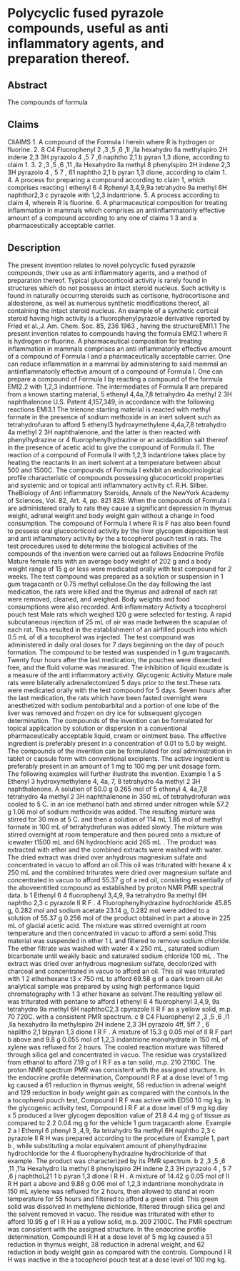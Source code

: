 # Polycyclic fused pyrazole compounds, useful as anti inflammatory agents, and preparation thereof.

## Abstract
The compounds of formula

## Claims
CliAIMS 1. A compound of the Formula I herein where R is hydrogen or fluorine. 2. 8 C4 Fluorophenyl 2 ,3 ,5 ,6 ,1l ,lla hexahydro lla methylspiro 2H indene 2,3 3H pyrazolo 4 ,5 7 ,6 naphtho 2,1 b pyran 1,3 dione, according to claim 1. 3. 2 ,3 ,5 ,6 ,11 ,lla Hexahydro lla methyl 8 phenylspiro 2H indene 2,3 3H pyrazolo 4 , 5 7 , 61 naphtho 2,1 b pyran 1,3 dione, according to claim 1. 4. A process for preparing a compound according to claim 1, which comprises reacting l ethenyl 6 4 Rphenyl 3,4,9,9a tetrahydro 9a methyl 6H naphthor2,3 c pyrazole with 1,2,3 indantrione. 5. A process according to claim 4, wherein R is fluorine. 6. A pharmaceutical composition for treating inflammation in mammals which comprises an antiinflammatorily effective amount of a compound according to any one of claims 1 3 and a pharmaceutically acceptable carrier.

## Description
The present invention relates to novel polycyclic fused pyrazole compounds, their use as anti inflammatory agents, and a method of preparation thereof. Typical glucocorticoid activity is rarely found in structures which do not possess an intact steroid nucleus. Such activity is found in naturally occurring steroids such as cortisone, hydrocortisone and aldosterone, as well as numerous synthetic modifications thereof, all containing the intact steroid nucleus. An example of a synthetic cortical steroid having high activity is a fluorophenylpyrazole derivative reported by Fried et al.,J. Am. Chem. Soc. 85, 236 1963 , having the structureEMI1.1 The present invention relates to compounds having the formula EMI2.1 where R is hydrogen or fluorine. A pharmaceutical composition for treating inflammation in mammals comprises an anti inflammatorily effective amount of a compound of Formula I and a pharmaceutically acceptable carrier. One can reduce inflammation in a mammal by administering to said mammal an antiinflammatorily effective amount of a compound of Formula I. One can prepare a compound of Formula I by reacting a compound of the formula EMI2.2 with 1,2,3 indantrione. The intermediates of Formula II are prepared from a known starting material, 5 ethenyl 4,4a,7,8 tetrahydro 4a methyl 2 3H naphthalenone U.S. Patent 4,157,349, in accordance with the following reactions EMI3.1 The trienone starting material is reacted with methyl formate in the presence of sodium methoxide in an inert solvent such as tetrahydrofuran to afford 5 ethenyl3 hydroxymethylene 4,4a,7,8 tetrahydro 4a methyl 2 3H naphthalenone, and the latter is then reacted with phenylhydrazine or 4 fluorophenylhydrazine or an acidaddition salt thereof in the presence of acetic acid to give the compound of Formula II. The reaction of a compound of Formula II with 1,2,3 indantrione takes place by heating the reactants in an inert solvent at a temperature between about 500 and 1500C. The compounds of Formula I exhibit an endocrinological profile characteristic of compounds possessing glucocorticoid properties and systemic and or topical anti inflammatory activity cf. R.H. Silber. TheBiology of Anti inflammatory Steroids, Annals of the NewYork Academy of Sciences, Vol. 82, Art. 4, pp. 821 828. When the compounds of Formula I are administered orally to rats they cause a significant depression in thymus weight, adrenal weight and body weight gain without a change in food consumption. The compound of Formula I where R is F has also been found to possess oral glucocorticoid activity by the liver glycogen deposition test and anti inflammatory activity by the a tocopherol pouch test in rats. The test procedures used to determine the biological activities of the compounds of the invention were carried out as follows Endocrine Profile Mature female rats with an average body weight of 202 g and a body weight range of 15 g or less were medicated orally with test compound for 2 weeks. The test compound was prepared as a solution or suspension in 1 gum tragacanth or 0.75 methyl cellulose.On the day following the last medication, the rats were killed and the thymus and adrenal of each rat were removed, cleaned, and weighed. Body weights and food consumptions were also recorded. Anti inflammatory Activity a tocopherol pouch test Male rats which weighed 120 g were selected for testing. A rapid subcutaneous injection of 25 mL of air was made between the scapulae of each rat. This resulted in the establishment of an airfilled pouch into which 0.5 mL of dl a tocopherol was injected. The test compound was administered in daily oral doses for 7 days beginning on the day of pouch formation. The compound to be tested was suspended in 1 gum tragacanth. Twenty four hours after the last medication, the pouches were dissected free, and the fluid volume was measured. The inhibition of liquid exudate is a measure of the anti inflammatory activity. Glycogenic Activity Mature male rats were bilaterally adrenalectomized 5 days prior to the test.These rats were medicated orally with the test compound for 5 days. Seven hours after the last medication, the rats which have been fasted overnight were anesthetized with sodium pentobarbital and a portion of one lobe of the liver was removed and frozen on dry ice for subsequent glycogen determination. The compounds of the invention can be formulated for topical application by solution or dispersion in a conventional pharmaceutically acceptable liquid, cream or ointment base. The effective ingredient is preferably present in a concentration of 0.01 to 5.0 by weight. The compounds of the invention can be formulated for oral administration in tablet or capsule form with conventional excipients. The active ingredient is preferably present in an amount of 1 mg to 100 mg per unit dosage form. The following examples will further illustrate the invention. Example 1 a 5 Ethenyl 3 hydroxymethylene 4, 4a, 7, 8 tetrahydro 4a methyl 2 3H naphthalenone. A solution of 50.0 g 0.265 mol of 5 ethenyl 4, 4a,7,8 tetrahydro 4a methyl 2 3H naphthalenone in 350 mL of tetrahydrofuran was cooled to 5 C. in an ice methanol bath and stirred under nitrogen while 57.2 g 1.06 mol of sodium methoxide was added. The resulting mixture was stirred for 30 min at 5 C. and then a solution of 114 mL 1.85 mol of methyl formate in 100 mL of tetrahydrofuran was added slowly. The mixture was stirred overnight at room temperature and then poured onto a mixture of icewater t1500 mL and 6N hydrochloric acid 265 mL . The product was extracted with ether and the combined extracts were washed with water. The dried extract was dried over anhydrous magnesium sulfate and concentrated in vacuo to afford an oil.This oil was triturated with hexane 4 x 250 mL and the combined triturates were dried over magnesium sulfate and concentrated in vacuo to afford 55.37 g of a red oil, consisting essentially of the aboveentitled compound as established by proton NMR PMR spectral data. b 1 Ethenyl 6 4 fluorophenyl 3,4,9, 9a tetrahydro 9a methyl 6H naphtho 2,3 c pyrazole II R F . 4 Fluorophenylhydrazine hydrochloride 45.85 g, 0.282 mol and sodium acetate 23.14 g, 0.282 mol were added to a solution of 55.37 g 0.256 mol of the product obtained in part a above in 225 mL of glacial acetic acid. The mixture was stirred overnight at room temperature and then concentrated in vacuo to afford a semi solid.This material was suspended in ether 1 L and filtered to remove sodium chloride. The ether filtrate was washed with water 4 x 250 mL , saturated sodium bicarbonate until weakly basic and saturated sodium chloride 100 mL . The extract was dried over anhydrous magnesium sulfate, decolorized with charcoal and concentrated in vacuo to afford an oil. This oil was triturated with 1 2 etherhexane t3 x 750 mL to afford 69.58 g of a dark brown oil.An analytical sample was prepared by using high performance liquid chromatography with 1 3 ether hexane as solvent.The resulting yellow oil was triturated with pentane to afford l ethenyl 6 4 fluorophenyl 3,4,9, 9a tetrahydro 9a methyl 6H naphthoC2,3 cpyrazole II R F as a yellow solid, m.p. 70 720C. with a consistent PMR spectrum. c 8 C4 Fluorophenyl 2 ,3 ,5 ,6 ,l1 ,lla hexahydro lla methylspiro 2H indene 2,3 3H pyrazolo 4ff, 5ff 7 , 6 naplitho 2,1 blpyran 1,3 dione I R F . A mixture of 15.3 g 0.05 mol of II R F part b above and 9.8 g 0.055 mol of 1,2,3 indantrione monohydrate in 150 mL of xylene was refluxed for 2 hours. The cooled reaction mixture was filtered through silica gel and concentrated in vacuo. The residue was crystallized from ethanol to afford 7.19 g of I R F as a tan solid, m.p. 210 2110C. The proton NMR spectrum PMR was consistent with the assigned structure. In the endocrine profile determination, CompoundI R F at a dose level of 1 mg kg caused a 61 reduction in thymus weight, 56 reduction in adrenal weight and 129 reduction in body weight gain as compared with the controls.In the a tocopherol pouch test, Compound I R F was active with ED50 10 mg kg. In the glycogenic activity test, Compound I R F at a dose level of 9 mg kg day x 5 produced a liver glycogen deposition value of 21.8 4.4 mg g of tissue as compared to 2.2 0.04 mg g for the vehicle 1 gum tragacanth alone. Example 2 a l Ethenyl 6 phenyl 3 ,4,9, 9a tetrahydro 9a methyl 6H naphtho 2,3 c pyrazole II R H was prepared according to the procedure of Example 1, part b , while substituting a molar equivalent amount of phenylhydrazine hydrochloride for the 4 fluorophenylhydrazine hydrochloride of that example. The product was characterized by its PMR spectrum. b 2 ,3 ,5 ,6 ,11 ,11a Hexahydro lla methyl 8 phenylspiro 2H indene 2,3 3H pyrazolo 4 , 5 7 ,6 j naphthoL21 1 b pyran 1,3 dione I R H . A mixture of 14.42 g 0.05 mol of II R H part a above and 9.88 g 0.06 mol of 1,2,3 indantrione monohydrate in 150 mL xylene was refluxed for 2 hours, then allowed to stand at room temperature for 55 hours and filtered to afford a green solid. This green solid was dissolved in methylene dichloride, filtered through silica gel and the solvent removed in vacuo. The residue was triturated with ether to afford 10.95 g of I R H as a yellow solid, m.p. 209 2100C. The PMR spectrum was consistent with the assigned structure. In the endocrine profile determination, CompoundI R H at a dose level of 5 mg kg caused a 51 reduction in thymus weight, 38 reduction in adrenal weight, and 62 reduction in body weight gain as compared with the controls. Compound I R H was inactive in the a tocopherol pouch test at a dose level of 100 mg kg.